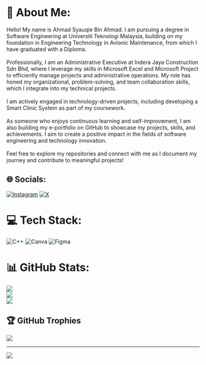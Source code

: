 # 💫 About Me:
Hello! My name is Ahmad Syauqie Bin Ahmad. I am pursuing a degree in Software Engineering at Universiti Teknologi Malaysia, building on my foundation in Engineering Technology in Avionic Maintenance, from which I have graduated with a Diploma.<br><br>Professionally, I am an Administrative Executive at Indera Jaya Construction Sdn Bhd, where I leverage my skills in Microsoft Excel and Microsoft Project to efficiently manage projects and administrative operations. My role has honed my organizational, problem-solving, and team collaboration skills, which I integrate into my technical projects.<br><br>I am actively engaged in technology-driven projects, including developing a Smart Clinic System as part of my coursework.<br><br>As someone who enjoys continuous learning and self-improvement, I am also building my e-portfolio on GitHub to showcase my projects, skills, and achievements. I aim to create a positive impact in the fields of software engineering and technology innovation.<br><br>Feel free to explore my repositories and connect with me as I document my journey and contribute to meaningful projects!


## 🌐 Socials:
[![Instagram](https://img.shields.io/badge/Instagram-%23E4405F.svg?logo=Instagram&logoColor=white)](https://instagram.com/syauqieahmd) [![X](https://img.shields.io/badge/X-black.svg?logo=X&logoColor=white)](https://x.com/syauqieahmad) 

# 💻 Tech Stack:
![C++](https://img.shields.io/badge/c++-%2300599C.svg?style=plastic&logo=c%2B%2B&logoColor=white) ![Canva](https://img.shields.io/badge/Canva-%2300C4CC.svg?style=plastic&logo=Canva&logoColor=white) ![Figma](https://img.shields.io/badge/figma-%23F24E1E.svg?style=plastic&logo=figma&logoColor=white)
# 📊 GitHub Stats:
![](https://github-readme-stats.vercel.app/api?username=ASA42000&theme=dark&hide_border=false&include_all_commits=true&count_private=true)<br/>
![](https://github-readme-streak-stats.herokuapp.com/?user=ASA42000&theme=dark&hide_border=false)<br/>
![](https://github-readme-stats.vercel.app/api/top-langs/?username=ASA42000&theme=dark&hide_border=false&include_all_commits=true&count_private=true&layout=compact)

## 🏆 GitHub Trophies
![](https://github-profile-trophy.vercel.app/?username=ASA42000&theme=radical&no-frame=false&no-bg=true&margin-w=4)

---
[![](https://visitcount.itsvg.in/api?id=ASA42000&icon=0&color=0)](https://visitcount.itsvg.in)

<!-- Proudly created with GPRM ( https://gprm.itsvg.in ) -->
